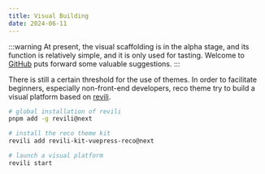 ```yaml
---
title: Visual Building
date: 2024-06-11
---
```


:::warning
At present, the visual scaffolding is in the alpha stage, and its function is relatively simple, and it is only used for tasting. Welcome to [GitHub](https://github.com/vuepress-reco/revili-kit-vuepress-reco/issues) puts forward some valuable suggestions.
:::

There is still a certain threshold for the use of themes. In order to facilitate beginners, especially non-front-end developers, reco theme try to build a visual platform based on [revili](https://revili.recoluan.com/).

```bash
# global installation of revili
pnpm add -g revili@next

# install the reco theme kit
revili add revili-kit-vuepress-reco@next

# launch a visual platform
revili start
```